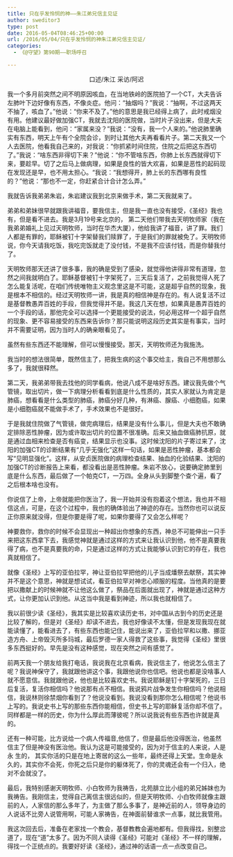 ```yaml
---
title: 只在乎发怜悯的神——朱江弟兄信主见证
author: sweditor3
type: post
date: 2016-05-04T08:46:25+00:00
url: /2016/05/04/只在乎发怜悯的神朱江弟兄信主见证/
categories:
  - 《@守望》第90期——职场呼召

---
```

<p style="text-align: center;">
  口述/朱江 采访/阿迟
</p>

我一个多月前突然之间不明原因咳血，在当地铁岭的医院拍了一个CT，大夫告诉左肺叶下边好像有东西，不像炎症。他问：&ldquo;抽烟吗？&rdquo;我说：&ldquo;抽啊，不过这两天不抽了，咳血了。&rdquo;他说：&ldquo;你来不及了。&rdquo;他的意思是我已经得上病了，此时戒烟没有用。他建议最好做加强CT，我就去沈阳的医院做，当时片子没出来，但是大夫在电脑上能看到，他问：&ldquo;家属来没？&rdquo;我说：&ldquo;没有，我一个人来的。&rdquo;他说肺里确实有东西，明天上午有个全院会诊，到时让其他大夫再看看片子。第二天我又一个人去医院，他看我自己来的，对我说：&ldquo;你抓紧时间住院，住院之后把这东西切了。&rdquo;我说：&ldquo;啥东西非得切下来？&rdquo;他说：&ldquo;你不管啥东西，你肺上长东西就得切下来，要趁早。切了之后马上做病理，如果是良性的皆大欢喜，如果是恶性的起码现在发现还是早，也不用太担心。&ldquo;我说：&ldquo;我想得开，肺上长的东西哪有良性的？&rdquo;他说：&ldquo;那也不一定，你赶紧合计合计怎么弄。&rdquo; 

我就告诉我弟弟朱岩，朱岩建议我到北京来做手术，第二天我就来了。 

弟弟和弟妹很早就跟我讲福音，要我信主，但是我一直也没有接受，《圣经》我也有，但是看不进去。我是3月19号来北京的， 第二天他们带我去天明牧师家（我在我弟弟婚礼上见过天明牧师，当时在华杰大厦），他给我讲了福音，讲了罪。我们人都是有罪的，耶稣被钉十字架替我们赎罪了，于是我们的罪就被免了。天明牧师说，你今天请我吃饭，我吃完饭就走了没付钱，不是我不应该付钱，而是你替我付了。 

天明牧师那天还讲了很多事，我的确是受到了感染，就觉得他讲得非常有道理，忽然之间我就明白了。耶稣基督被钉十字架死了，三天后复活了，之前我觉得人死了怎么能复活呢，在咱们传统唯物主义观念里这是不可能，这是超乎自然的现象，我是根本不相信的。经过天明牧师一讲，我是真的相信神是存在的。有人说复活不过是基督教愚弄百姓的手段，但我觉得并不是。我这几天在想，如果真是愚弄百姓的一个手段的话，那他完全可以选择一个更能接受的说法，何必用这样一个超乎自然的现象、更不容易接受的东西来告诉你？那只能说明这段历史其实是有事实，当时并不需要证明，因为当时人的确亲眼看见了。 

虽然有些东西还不能理解，但可以慢慢接受。那天，天明牧师还为我施洗。 

我当时的想法很简单，既然信主了，把我生病的这个事交给主，我自己不用想那么多了，我就很释然。 

第二天，我弟弟带我去找他的同学看病，他说八成不是啥好东西。建议我先做个气管镜，取出切片，做一下病理分析看看到底是什么性质的，其实人家就认为肯定是肺癌，想看看是什么类型的肺癌，肺癌分好几种，有淋癌、腺癌、小细胞癌，如果是小细胞癌就不能做手术了，手术效果也不是很好。 

于是我就住院做了气管镜，做完病理后，结果是没有什么事儿，但是大夫也不敢确定排除恶性肿瘤，因为或许取出切片的位置不很准确。后来又抽血做癌肺抗原，就是通过血相来检查是否有癌变，结果显示也没事。这时候沈阳的片子寄过来了，沈阳的加强CT的诊断结果有&ldquo;几乎无强化&rdquo;这样一句话，如果是恶性肿瘤，基本都会写&ldquo;见明显强化&rdquo;。这样，从安贞医院做的病理检查结果、抽血的化验结果、沈阳的加强CT的诊断报告上来看，都没看出是恶性肿瘤。朱岩不放心，说要确定肺里到底是什么东西，最后做了一个帕克CT，一万四。全身从头到脚整个查个遍，看了之后根本啥也没有。&nbsp; 

你说信了上帝，上帝就能把你医治了，我一开始并没有抱着这个想法，我也并不相信这点，可是，在这个过程中，我也的确体验出了神迹的存在。当然你也可以说反正你原来就没得，但是你要是得了呢，如果你要得了又会怎么样呢？ 

神要救你，救你的时候不会显现出一种超出你想象的东西，神总不可能伸出一只手来把这东西拿下去，我感觉神就是通过这样的方式来让我认识到他，他不是真要我得了病，也不是真要我的命，只是通过这样的方式让我能够认识到它的存在，我也真就相信了。 

就像《圣经》上写的亚伯拉罕，神让亚伯拉罕把他的儿子当成燔祭去献祭，其实神并不是这个意思，神就是想试试，看亚伯拉罕对神忠心顺服的程度。当他真的是要把以撒献上的时候神就不让他这么做了，祭品在后面就出现了，神就是通过这种方式，让你更加认识到他。从这当中我是看到神迹，所以我也就相信了。 

我以前很少读《圣经》，我其实是比较喜欢读历史书，对中国从古到今的历史还是比较了解的，但是对《圣经》却读不进去，我也好像读不太懂，但是发现我现在就能读懂了，能看进去了，有些东西也能记住，能说出来了，亚伯拉罕和以撒、挪亚造方舟、上帝毁灭所多玛城，最后罗德一家人得救了这些事，我觉得《圣经》里很多东西挺好的。早先是没有这种感觉，现在突然之间有感觉了。 

前两天我一个朋友给我打电话，我说我在北京看病，我说信主了，他说怎么信主了呢？我说神保守了，我就跟他讲这个事，我跟他说你也信吧。他说也都是没啥事人就不愿意信。我就跟他说，他也是比较喜欢史书。我说耶稣是钉十字架死的，三日后复活，复活你相信吗？他说那有点不相信。我说鸦片战争发生你相信吗？他说相信，我说林则徐禁烟你看到了？他说没看到。我说没看到那你怎么相信呢？他说书上写的。我说史书上写的那些东西你能相信，但史书上写的耶稣复活你却不信了。同样都是一样的历史，你为什么厚此而薄彼呢？所以说我说有些东西也许就是真的。 

还有一种可能，比方说给一个病人传福音,他信了，但是最后他没得医治，他虽然信主了但是神没有医治他。我认为这是可能接受的，因为对于信主的人来说，人是永 生的， 其实你活的只是在地上寄居的这么一些年，最终还得上天堂。生命是永久的，其实你不会死，你死之后只是你的躯体死了，你的灵魂还会有一个归入，绝对不会就没了。 

最后，我特别感谢天明牧师、小白牧师为我祷告，北苑腓立比小组的弟兄姊妹也为我祷告。我刚信主，觉得自己离信主很远似的，但是天明牧师、小白牧师就像主跟前的人，人家信的那么多年了，为主做了那么多事了，是神近前的人，领导身边的人说话不比旁人说管用啊，可能人家祷告，在神面前替谁求一点事，就比我管用。 

我这次回去后，准备在老家找一个教会，基督教教会遍地都有。但我得找，别整岔道了，现在&ldquo;道&rdquo;太多了。因为不同人读得《圣经》可能对《圣经》不一样的理解，得找一个正统点的。我要好好读《圣经》，通过神的话语一点一点改变自己。
	  
&nbsp;